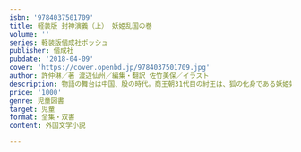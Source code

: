 ```yaml
---
isbn: '9784037501709'
title: 軽装版 封神演義（上） 妖姫乱国の巻
volume: ''
series: 軽装版偕成社ポッシュ
publisher: 偕成社
pubdate: '2018-04-09'
cover: 'https://cover.openbd.jp/9784037501709.jpg'
author: 許仲琳／著 渡辺仙州／編集・翻訳 佐竹美保／イラスト
description: 物語の舞台は中国、殷の時代。商王朝31代目の紂王は、狐の化身である妖姫妲己の術にかかり、忠臣や皇后をつぎつぎに殺していく…。
price: '1000'
genre: 児童図書
target: 児童
format: 全集・双書
content: 外国文学小説

---
```

